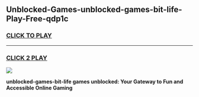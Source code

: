 
## Unblocked-Games-unblocked-games-bit-life-Play-Free-qdp1c
<h3>
<a href="https://premium76.site?title=unblocked-games-bit-life&ref=09A">CLICK TO PLAY</a></h3>
<hr>

<h3>
<a href="https://premium76.site?title=unblocked-games-bit-life&ref=09A">CLICK 2 PLAY</a>
  
</h3>

<a href="https://premium76.site?title=unblocked-games-bit-life&ref=09A"><img src="https://clearcache.store/games.png"></a>


**unblocked-games-bit-life games unblocked: Your Gateway to Fun and Accessible Online Gaming**
